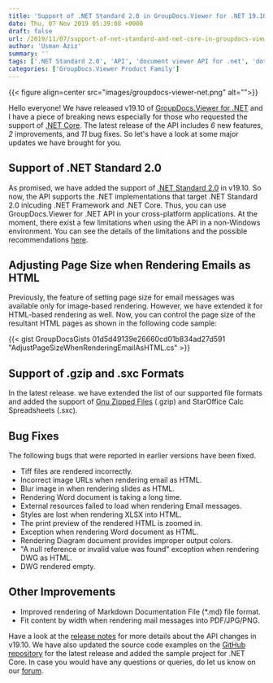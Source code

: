 ```yaml
---
title: 'Support of .NET Standard 2.0 in GroupDocs.Viewer for .NET 19.10'
date: Thu, 07 Nov 2019 05:39:08 +0000
draft: false
url: /2019/11/07/support-of-net-standard-and-net-core-in-groupdocs-viewer-for-net/
author: 'Usman Aziz'
summary: ''
tags: ['.NET Standard 2.0', 'API', 'document viewer API for .net', 'dotnet', 'GroupDocs.Viewer for .NET Releases']
categories: ['GroupDocs.Viewer Product Family']
---
```




{{< figure align=center src="images/groupdocs-viewer-net.png" alt="">}}


Hello everyone! We have released v19.10 of [GroupDocs.Viewer for .NET](https://products.groupdocs.com/viewer/net) and I have a piece of breaking news especially for those who requested the support of [.NET Core](https://en.wikipedia.org/wiki/.NET_Core). The latest release of the API includes _6_ new features, _2_ improvements, and _11_ bug fixes. So let's have a look at some major updates we have brought for you.

## Support of .NET Standard 2.0

As promised, we have added the support of [.NET Standard 2.0](https://docs.microsoft.com/en-us/dotnet/standard/net-standard) in v19.10. So now, the API supports the .NET implementations that target .NET Standard 2.0 inlcuding .NET Framework and .NET Core. Thus, you can use GroupDocs.Viewer for .NET API in your cross-platform applications. At the moment, there exist a few limitations when using the API in a non-Windows environment. You can see the details of the limitations and the possible recommendations [here](https://docs.groupdocs.com/display/viewernet/.NET+Standard+2.0+API+Limitations).

## Adjusting Page Size when Rendering Emails as HTML

Previously, the feature of setting page size for email messages was available only for image-based rendering. However, we have extended it for HTML-based rendering as well. Now, you can control the page size of the resultant HTML pages as shown in the following code sample:

{{< gist GroupDocsGists 01d5d49139e26660cd01b834ad27d591 "AdjustPageSizeWhenRenderingEmailAsHTML.cs" >}}

## Support of .gzip and .sxc Formats

In the latest release. we have extended the list of our supported file formats and added the support of [Gnu Zipped Files](https://wiki.fileformat.com/compression/gz/) (.gzip) and StarOffice Calc Spreadsheets (.sxc).

## Bug Fixes

The following bugs that were reported in earlier versions have been fixed.

*   Tiff files are rendered incorrectly.
*   Incorrect image URLs when rendering email as HTML.
*   Blur image in when rendering slides as HTML.
*   Rendering Word document is taking a long time.
*   External resources failed to load when rendering Email messages.
*   Styles are lost when rendering XLSX into HTML.
*   The print preview of the rendered HTML is zoomed in.
*   Exception when rendering Word document as HTML.
*   Rendering Diagram document provides improper output colors.
*   "A null reference or invalid value was found" exception when rendering DWG as HTML.
*   DWG rendered empty.

## Other Improvements

*   Improved rendering of Markdown Documentation File (\*.md) file format.
*   Fit content by width when rendering mail messages into PDF/JPG/PNG.

Have a look at the [release notes](https://docs.groupdocs.com/display/viewernet/GroupDocs.Viewer+for+.NET+19.10+Release+Notes) for more details about the API changes in v19.10. We have also updated the source code examples on the [GitHub repository](https://github.com/groupdocs-viewer/GroupDocs.Viewer-for-.NET) for the latest release and added the sample project for .NET Core. In case you would have any questions or queries, do let us know on our [forum](https://forum.groupdocs.com/c/viewer).





